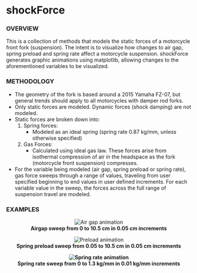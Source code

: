 # shockForce
### OVERVIEW
This is a collection of methods that models the static forces of a motorcycle front fork (suspension).  The intent is to visualize how changes to air gap, spring preload and spring rate affect a motorcycle suspension. shockForce generates graphic animations using matplotlib, allowing changes to the aforementioned variables to be visualized. 

### METHODOLOGY
* The geometry of the fork is based around a 2015 Yamaha FZ-07, but general trends should apply to all motorcycles with damper rod forks.
* Only static forces are modeled.  Dynamic forces (shock damping) are not modeled.
* Static forces are broken down into:
  1. Spring forces:
      * Modeled as an ideal spring (spring rate 0.87 kg/mm, unless otherwise specified)
  2. Gas Forces:
      * Calculated using ideal gas law.  These forces arise from isothermal compression of air in the headspace as the fork (motorcycle front suspension) compresses.
* For the variable being modeled (air gap, spring preload or spring rate), gas force sweeps through a range of values, traveling from user specified beginning to end values in user defined increments.  For each variable value in the sweep, the forces across the full range of suspension travel are modeled.

### EXAMPLES
<p align="center">
  <img src=https://user-images.githubusercontent.com/87097441/124851501-81eeed00-df57-11eb-8caf-3ec4f25d9536.gif alt="Air gap animation"><br>
  <b>Airgap sweep from 0 to 10.5 cm in 0.05 cm increments</b><br>
</p>

<p align="center">
  <img src=https://user-images.githubusercontent.com/87097441/124851507-85827400-df57-11eb-9aae-0cd5bf845540.gif alt="Preload animation"><br>
  <b>Spring preload sweep from 0.05 to 10.5 cm in 0.05 cm increments<b><br>
</p>

<p align="center">
  <img src=https://user-images.githubusercontent.com/87097441/124851515-887d6480-df57-11eb-964a-68bdb8243d65.gif alt="Spring rate animation"><br>
  <b>Spring rate sweep from 0 to 1.3 kg/mm in 0.01 kg/mm increments</b><br>
</p>
